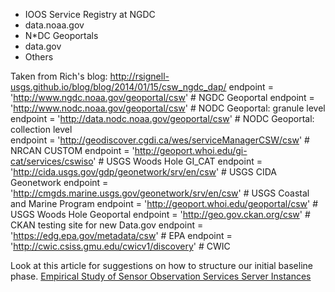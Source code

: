 * IOOS Service Registry at NGDC
* data.noaa.gov
* N*DC Geoportals
* data.gov
* Others


Taken from Rich's blog: http://rsignell-usgs.github.io/blog/blog/2014/01/15/csw_ngdc_dap/
endpoint = 'http://www.ngdc.noaa.gov/geoportal/csw' # NGDC Geoportal
endpoint = 'http://www.nodc.noaa.gov/geoportal/csw'   # NODC Geoportal: granule level
endpoint = 'http://data.nodc.noaa.gov/geoportal/csw'  # NODC Geoportal: collection level   
endpoint = 'http://geodiscover.cgdi.ca/wes/serviceManagerCSW/csw'  # NRCAN CUSTOM
endpoint = 'http://geoport.whoi.edu/gi-cat/services/cswiso' # USGS Woods Hole GI_CAT
endpoint = 'http://cida.usgs.gov/gdp/geonetwork/srv/en/csw' # USGS CIDA Geonetwork
endpoint = 'http://cmgds.marine.usgs.gov/geonetwork/srv/en/csw' # USGS Coastal and Marine Program
endpoint = 'http://geoport.whoi.edu/geoportal/csw' # USGS Woods Hole Geoportal 
endpoint = 'http://geo.gov.ckan.org/csw'  # CKAN testing site for new Data.gov
endpoint = 'https://edg.epa.gov/metadata/csw'  # EPA
endpoint = 'http://cwic.csiss.gmu.edu/cwicv1/discovery'  # CWIC

Look at this article for suggestions on how to structure our initial baseline phase.  [Empirical Study of Sensor Observation Services Server Instances](http://arxiv.org/ftp/arxiv/papers/1109/1109.4503.pdf)
